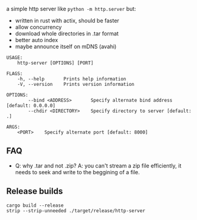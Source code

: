 a simple http server like `python -m http.server` but:

* written in rust with actix, should be faster
* allow concurrency
* download whole directories in .tar format
* better auto index
* maybe announce itself on mDNS (avahi)

```
USAGE:
    http-server [OPTIONS] [PORT]

FLAGS:
    -h, --help       Prints help information
    -V, --version    Prints version information

OPTIONS:
        --bind <ADDRESS>       Specify alternate bind address [default: 0.0.0.0]
        --chdir <DIRECTORY>    Specify directory to server [default: .]

ARGS:
    <PORT>    Specify alternate port [default: 8000]
```

## FAQ

* Q: why .tar and not .zip? A: you can't stream a zip file efficiently, it needs to seek and write to the beggining of a file.

## Release builds
```
cargo build --release
strip --strip-unneeded ./target/release/http-server
```
